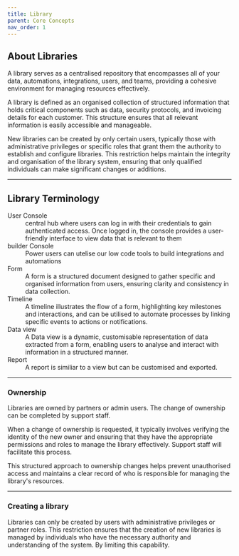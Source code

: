 ```yaml
---
title: Library
parent: Core Concepts
nav_order: 1
---
```


## About Libraries

A library serves as a centralised repository that encompasses all of your data, automations, integrations, users, and teams, providing a cohesive environment for managing resources effectively.

A library is defined as an organised collection of structured information that holds critical components such as data, security protocols, and invoicing details for each customer. This structure ensures that all relevant information is easily accessible and manageable.

New libraries can be created by only certain users, typically those with administrative privileges or specific roles that grant them the authority to establish and configure libraries. This restriction helps maintain the integrity and organisation of the library system, ensuring that only qualified individuals can make significant changes or additions.

___

## Library Terminology

<dl>
  <dt>User Console</dt>
<dd>central hub where users can log in with their credentials to gain authenticated access. Once logged in, the console provides a user-friendly interface to view data that is relevant to them</dd>
    <dt>builder Console</dt>
<dd>Power users can utelise our low code tools to build integrations and automations</dd>
  <dt>Form</dt>
<dd>A form is a structured document designed to gather specific and organised information from users, ensuring clarity and consistency in data collection.</dd>
  <dt>Timeline</dt>
<dd> A timeline illustrates the flow of a form, highlighting key milestones and interactions, and can be utilised to automate processes by linking specific events to actions or notifications.</dd>
  <dt>Data view</dt>
<dd>A Data view is a dynamic, customisable representation of data extracted from a form, enabling users to analyse and interact with information in a structured manner.</dd>
  <dt>Report</dt>
  <dd>A report is similiar to a view but can be customised and exported.</dd>
</dl>

___

### Ownership

Libraries are owned by partners or admin users. The change of ownership can be completed by support staff. 

When a change of ownership is requested, it typically involves verifying the identity of the new owner and ensuring that they have the appropriate permissions and roles to manage the library effectively. Support staff will facilitate this process. 

This structured approach to ownership changes helps prevent unauthorised access and maintains a clear record of who is responsible for managing the library's resources.

___

### Creating a library

Libraries can only be created by users with administrative privileges or partner roles. This restriction ensures that the creation of new libraries is managed by individuals who have the necessary authority and understanding of the system. By limiting this capability.
